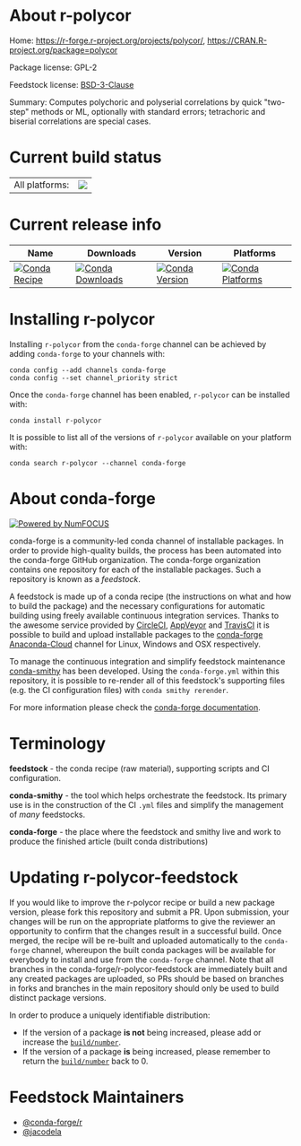About r-polycor
===============

Home: https://r-forge.r-project.org/projects/polycor/, https://CRAN.R-project.org/package=polycor

Package license: GPL-2

Feedstock license: [BSD-3-Clause](https://github.com/conda-forge/r-polycor-feedstock/blob/master/LICENSE.txt)

Summary: Computes polychoric and polyserial correlations by quick "two-step" methods or ML, optionally with standard errors; tetrachoric and biserial correlations are special cases.

Current build status
====================


<table><tr><td>All platforms:</td>
    <td>
      <a href="https://dev.azure.com/conda-forge/feedstock-builds/_build/latest?definitionId=6126&branchName=master">
        <img src="https://dev.azure.com/conda-forge/feedstock-builds/_apis/build/status/r-polycor-feedstock?branchName=master">
      </a>
    </td>
  </tr>
</table>

Current release info
====================

| Name | Downloads | Version | Platforms |
| --- | --- | --- | --- |
| [![Conda Recipe](https://img.shields.io/badge/recipe-r--polycor-green.svg)](https://anaconda.org/conda-forge/r-polycor) | [![Conda Downloads](https://img.shields.io/conda/dn/conda-forge/r-polycor.svg)](https://anaconda.org/conda-forge/r-polycor) | [![Conda Version](https://img.shields.io/conda/vn/conda-forge/r-polycor.svg)](https://anaconda.org/conda-forge/r-polycor) | [![Conda Platforms](https://img.shields.io/conda/pn/conda-forge/r-polycor.svg)](https://anaconda.org/conda-forge/r-polycor) |

Installing r-polycor
====================

Installing `r-polycor` from the `conda-forge` channel can be achieved by adding `conda-forge` to your channels with:

```
conda config --add channels conda-forge
conda config --set channel_priority strict
```

Once the `conda-forge` channel has been enabled, `r-polycor` can be installed with:

```
conda install r-polycor
```

It is possible to list all of the versions of `r-polycor` available on your platform with:

```
conda search r-polycor --channel conda-forge
```


About conda-forge
=================

[![Powered by
NumFOCUS](https://img.shields.io/badge/powered%20by-NumFOCUS-orange.svg?style=flat&colorA=E1523D&colorB=007D8A)](https://numfocus.org)

conda-forge is a community-led conda channel of installable packages.
In order to provide high-quality builds, the process has been automated into the
conda-forge GitHub organization. The conda-forge organization contains one repository
for each of the installable packages. Such a repository is known as a *feedstock*.

A feedstock is made up of a conda recipe (the instructions on what and how to build
the package) and the necessary configurations for automatic building using freely
available continuous integration services. Thanks to the awesome service provided by
[CircleCI](https://circleci.com/), [AppVeyor](https://www.appveyor.com/)
and [TravisCI](https://travis-ci.com/) it is possible to build and upload installable
packages to the [conda-forge](https://anaconda.org/conda-forge)
[Anaconda-Cloud](https://anaconda.org/) channel for Linux, Windows and OSX respectively.

To manage the continuous integration and simplify feedstock maintenance
[conda-smithy](https://github.com/conda-forge/conda-smithy) has been developed.
Using the ``conda-forge.yml`` within this repository, it is possible to re-render all of
this feedstock's supporting files (e.g. the CI configuration files) with ``conda smithy rerender``.

For more information please check the [conda-forge documentation](https://conda-forge.org/docs/).

Terminology
===========

**feedstock** - the conda recipe (raw material), supporting scripts and CI configuration.

**conda-smithy** - the tool which helps orchestrate the feedstock.
                   Its primary use is in the construction of the CI ``.yml`` files
                   and simplify the management of *many* feedstocks.

**conda-forge** - the place where the feedstock and smithy live and work to
                  produce the finished article (built conda distributions)


Updating r-polycor-feedstock
============================

If you would like to improve the r-polycor recipe or build a new
package version, please fork this repository and submit a PR. Upon submission,
your changes will be run on the appropriate platforms to give the reviewer an
opportunity to confirm that the changes result in a successful build. Once
merged, the recipe will be re-built and uploaded automatically to the
`conda-forge` channel, whereupon the built conda packages will be available for
everybody to install and use from the `conda-forge` channel.
Note that all branches in the conda-forge/r-polycor-feedstock are
immediately built and any created packages are uploaded, so PRs should be based
on branches in forks and branches in the main repository should only be used to
build distinct package versions.

In order to produce a uniquely identifiable distribution:
 * If the version of a package **is not** being increased, please add or increase
   the [``build/number``](https://docs.conda.io/projects/conda-build/en/latest/resources/define-metadata.html#build-number-and-string).
 * If the version of a package **is** being increased, please remember to return
   the [``build/number``](https://docs.conda.io/projects/conda-build/en/latest/resources/define-metadata.html#build-number-and-string)
   back to 0.

Feedstock Maintainers
=====================

* [@conda-forge/r](https://github.com/conda-forge/r/)
* [@jacodela](https://github.com/jacodela/)

